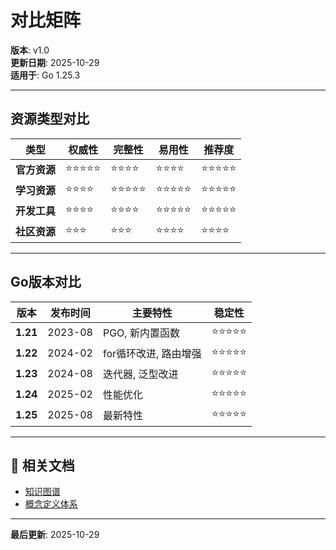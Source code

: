 ﻿# 对比矩阵

**版本**: v1.0  
**更新日期**: 2025-10-29  
**适用于**: Go 1.25.3

---

## 资源类型对比

| 类型 | 权威性 | 完整性 | 易用性 | 推荐度 |
|------|-------|-------|-------|-------|
| **官方资源** | ⭐⭐⭐⭐⭐ | ⭐⭐⭐⭐ | ⭐⭐⭐⭐ | ⭐⭐⭐⭐⭐ |
| **学习资源** | ⭐⭐⭐⭐ | ⭐⭐⭐⭐⭐ | ⭐⭐⭐⭐⭐ | ⭐⭐⭐⭐⭐ |
| **开发工具** | ⭐⭐⭐⭐ | ⭐⭐⭐⭐ | ⭐⭐⭐⭐⭐ | ⭐⭐⭐⭐⭐ |
| **社区资源** | ⭐⭐⭐ | ⭐⭐⭐ | ⭐⭐⭐⭐ | ⭐⭐⭐⭐ |

---

## Go版本对比

| 版本 | 发布时间 | 主要特性 | 稳定性 |
|------|---------|---------|-------|
| **1.21** | 2023-08 | PGO, 新内置函数 | ⭐⭐⭐⭐⭐ |
| **1.22** | 2024-02 | for循环改进, 路由增强 | ⭐⭐⭐⭐⭐ |
| **1.23** | 2024-08 | 迭代器, 泛型改进 | ⭐⭐⭐⭐⭐ |
| **1.24** | 2025-02 | 性能优化 | ⭐⭐⭐⭐⭐ |
| **1.25** | 2025-08 | 最新特性 | ⭐⭐⭐⭐⭐ |

---

## 🔗 相关文档

- [知识图谱](./00-知识图谱.md)
- [概念定义体系](./00-概念定义体系.md)

---

**最后更新**: 2025-10-29
